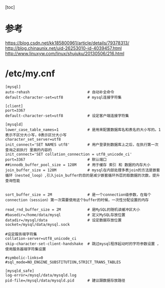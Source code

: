 [toc]

# 参考
https://blog.csdn.net/kk185800961/article/details/79378313/ <br />
http://blog.chinaunix.net/uid-26253010-id-4039457.html <br />
http://www.linuxyw.com/linux/shujuku/20130506/216.html <br />

# /etc/my.cnf
```	
[mysql]
auto-rehash                          # 自动补全命令
default-character-set=utf8           # mysql连接字符集
	
[client]
port=3367
default-character-set=utf8           # 设定客户端连接字符集
	
[mysqld]
lower_case_table_names=1             # 是用来配置数据库名和表名的大小写的。1表示不区分大小写，0表示区分大小写
character_set_server=utf8
init_connect='SET NAMES utf8'        # 用户登录到数据库上之后，在执行第一次查询之前执行 里面的内容的
init_connect='SET collation_connection = utf8_unicode_ci'
port=3367                            # 默认端口
##innodb_buffer_pool_size = 128M     # 用于缓存 索引 和 数据的内存大小
join_buffer_size = 128M              # mysql在内部处理多表join的方法是嵌套循环（nested_loop）,引入join_buffer的目的是减少嵌套循环外层的取数据的次数，提升查询性能
	
	
sort_buffer_size = 2M                # 是一个connection级参数，在每个connection（session）第一次需要使用这个buffer的时候，一次性分配设置的内存
	
read_rnd_buffer_size = 2M            # 是MySQL的随机读缓冲区大小
#basedir=/home/data/mysql            # 定义MySQL存放位置
datadir=/mysql/data                  # 设定数据存放位置
socket=/mysql/data/mysql.sock
                                
#设定服务端字符集
collation-server=utf8_unicode_ci
skip-character-set-client-handshake  # 跳过mysql程序起动时的字符参数设置 ，使用服务器端字符集设置
	
#symbolic-links=0
#sql_mode=NO_ENGINE_SUBSTITUTION,STRICT_TRANS_TABLES 
	
[mysqld_safe]                     
log-error=/mysql/data/mysqld.log
pid-file=/mysql/data/mysqld.pid      # 建议跟数据存放路径 
```

